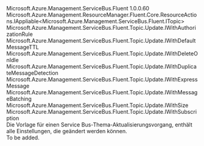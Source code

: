 <Type Name="IUpdate" FullName="Microsoft.Azure.Management.ServiceBus.Fluent.Topic.Update.IUpdate">
  <TypeSignature Language="C#" Value="public interface IUpdate : Microsoft.Azure.Management.ResourceManager.Fluent.Core.ResourceActions.IAppliable&lt;Microsoft.Azure.Management.ServiceBus.Fluent.ITopic&gt;, Microsoft.Azure.Management.ServiceBus.Fluent.Topic.Update.IWithAuthorizationRule, Microsoft.Azure.Management.ServiceBus.Fluent.Topic.Update.IWithDefaultMessageTTL, Microsoft.Azure.Management.ServiceBus.Fluent.Topic.Update.IWithDeleteOnIdle, Microsoft.Azure.Management.ServiceBus.Fluent.Topic.Update.IWithDuplicateMessageDetection, Microsoft.Azure.Management.ServiceBus.Fluent.Topic.Update.IWithExpressMessage, Microsoft.Azure.Management.ServiceBus.Fluent.Topic.Update.IWithMessageBatching, Microsoft.Azure.Management.ServiceBus.Fluent.Topic.Update.IWithSize, Microsoft.Azure.Management.ServiceBus.Fluent.Topic.Update.IWithSubscription" />
  <TypeSignature Language="ILAsm" Value=".class public interface auto ansi abstract IUpdate implements class Microsoft.Azure.Management.ResourceManager.Fluent.Core.ResourceActions.IAppliable`1&lt;class Microsoft.Azure.Management.ServiceBus.Fluent.ITopic&gt;, class Microsoft.Azure.Management.ResourceManager.Fluent.Core.ResourceActions.IIndexable, class Microsoft.Azure.Management.ServiceBus.Fluent.Topic.Update.IWithAuthorizationRule, class Microsoft.Azure.Management.ServiceBus.Fluent.Topic.Update.IWithDefaultMessageTTL, class Microsoft.Azure.Management.ServiceBus.Fluent.Topic.Update.IWithDeleteOnIdle, class Microsoft.Azure.Management.ServiceBus.Fluent.Topic.Update.IWithDuplicateMessageDetection, class Microsoft.Azure.Management.ServiceBus.Fluent.Topic.Update.IWithExpressMessage, class Microsoft.Azure.Management.ServiceBus.Fluent.Topic.Update.IWithMessageBatching, class Microsoft.Azure.Management.ServiceBus.Fluent.Topic.Update.IWithSize, class Microsoft.Azure.Management.ServiceBus.Fluent.Topic.Update.IWithSubscription" />
  <TypeSignature Language="DocId" Value="T:Microsoft.Azure.Management.ServiceBus.Fluent.Topic.Update.IUpdate" />
  <TypeSignature Language="VB.NET" Value="Public Interface IUpdate&#xA;Implements IAppliable(Of ITopic), IWithAuthorizationRule, IWithDefaultMessageTTL, IWithDeleteOnIdle, IWithDuplicateMessageDetection, IWithExpressMessage, IWithMessageBatching, IWithSize, IWithSubscription" />
  <TypeSignature Language="F#" Value="type IUpdate = interface&#xA;    interface IAppliable&lt;ITopic&gt;&#xA;    interface IIndexable&#xA;    interface IWithSize&#xA;    interface IWithDeleteOnIdle&#xA;    interface IWithDefaultMessageTTL&#xA;    interface IWithExpressMessage&#xA;    interface IWithMessageBatching&#xA;    interface IWithDuplicateMessageDetection&#xA;    interface IWithSubscription&#xA;    interface IWithAuthorizationRule" />
  <AssemblyInfo>
    <AssemblyName>Microsoft.Azure.Management.ServiceBus.Fluent</AssemblyName>
    <AssemblyVersion>1.0.0.60</AssemblyVersion>
  </AssemblyInfo>
  <Interfaces>
    <Interface>
      <InterfaceName>Microsoft.Azure.Management.ResourceManager.Fluent.Core.ResourceActions.IAppliable&lt;Microsoft.Azure.Management.ServiceBus.Fluent.ITopic&gt;</InterfaceName>
    </Interface>
    <Interface>
      <InterfaceName>Microsoft.Azure.Management.ServiceBus.Fluent.Topic.Update.IWithAuthorizationRule</InterfaceName>
    </Interface>
    <Interface>
      <InterfaceName>Microsoft.Azure.Management.ServiceBus.Fluent.Topic.Update.IWithDefaultMessageTTL</InterfaceName>
    </Interface>
    <Interface>
      <InterfaceName>Microsoft.Azure.Management.ServiceBus.Fluent.Topic.Update.IWithDeleteOnIdle</InterfaceName>
    </Interface>
    <Interface>
      <InterfaceName>Microsoft.Azure.Management.ServiceBus.Fluent.Topic.Update.IWithDuplicateMessageDetection</InterfaceName>
    </Interface>
    <Interface>
      <InterfaceName>Microsoft.Azure.Management.ServiceBus.Fluent.Topic.Update.IWithExpressMessage</InterfaceName>
    </Interface>
    <Interface>
      <InterfaceName>Microsoft.Azure.Management.ServiceBus.Fluent.Topic.Update.IWithMessageBatching</InterfaceName>
    </Interface>
    <Interface>
      <InterfaceName>Microsoft.Azure.Management.ServiceBus.Fluent.Topic.Update.IWithSize</InterfaceName>
    </Interface>
    <Interface>
      <InterfaceName>Microsoft.Azure.Management.ServiceBus.Fluent.Topic.Update.IWithSubscription</InterfaceName>
    </Interface>
  </Interfaces>
  <Docs>
    <summary>
            Die Vorlage für einen Service Bus-Thema-Aktualisierungsvorgang, enthält alle Einstellungen, die geändert werden können.
            </summary>
    <remarks>To be added.</remarks>
  </Docs>
  <Members />
</Type>